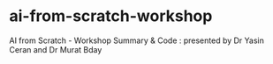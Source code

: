 # ai-from-scratch-workshop
AI from Scratch - Workshop Summary &amp; Code : presented by Dr Yasin Ceran and Dr Murat Bday
